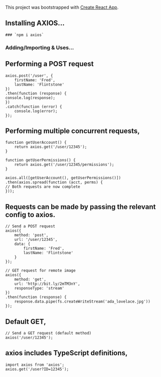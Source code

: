 This project was bootstrapped with [Create React App](https://github.com/facebook/create-react-app).

## Installing AXIOS...
    ### `npm i axios`

### Adding/Importing & Uses...
## Performing a POST request
    axios.post('/user', {
        firstName: 'Fred',
        lastName: 'Flintstone'
    })
    .then(function (response) {
    console.log(response);
    })
    .catch(function (error) {
        console.log(error);
    });

## Performing multiple concurrent requests,
    function getUserAccount() {
        return axios.get('/user/12345');
    }
 
    function getUserPermissions() {
        return axios.get('/user/12345/permissions');
    }
 
    axios.all([getUserAccount(), getUserPermissions()])
    .then(axios.spread(function (acct, perms) {
    // Both requests are now complete
    }));

## Requests can be made by passing the relevant config to axios.
    // Send a POST request
    axios({
        method: 'post',
        url: '/user/12345',
        data: {
            firstName: 'Fred',
            lastName: 'Flintstone'
        }
    });
    
    // GET request for remote image
    axios({
        method: 'get',
        url: 'http://bit.ly/2mTM3nY',
        responseType: 'stream'
    })
    .then(function (response) {
        response.data.pipe(fs.createWriteStream('ada_lovelace.jpg'))
    });
    
## Default GET,
    // Send a GET request (default method)
    axios('/user/12345');

## axios includes TypeScript definitions,
    import axios from 'axios';
    axios.get('/user?ID=12345');
